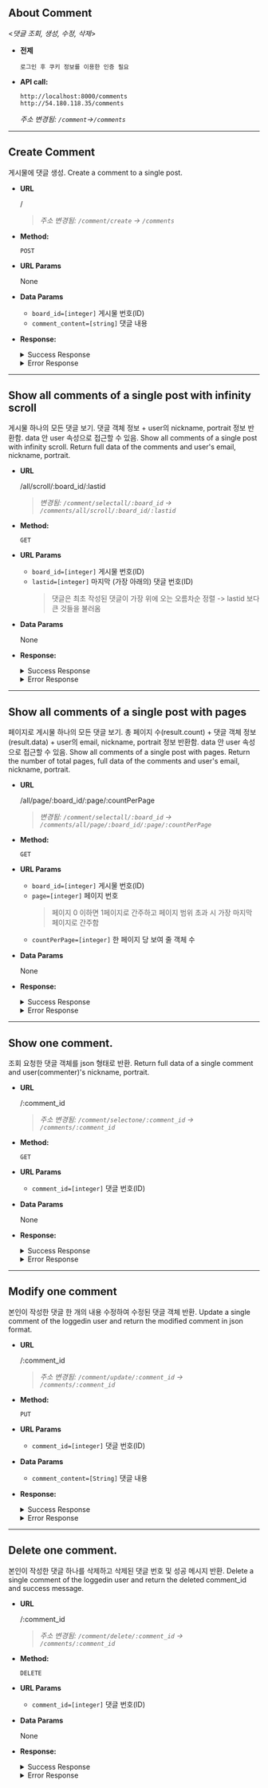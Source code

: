 ## About Comment

  <_댓글 조회, 생성, 수정, 삭제_>
  * **전제**
    ```
    로그인 후 쿠키 정보를 이용한 인증 필요
    ```

* **API call:**
    ```
    http://localhost:8000/comments
    http://54.180.118.35/comments
    ```
  *주소 변경됨: `/comment`->`/comments`*


----
**Create Comment**
----
게시물에 댓글 생성.
Create a comment to a single post.

* **URL**
  
  /
  >*주소 변경됨: `/comment/create` -> `/comments`*

* **Method:**

  `POST`
  
*  **URL Params**
    
    None

* **Data Params**
    * `board_id=[integer]` 게시물 번호(ID)
    * `comment_content=[string]` 댓글 내용

* **Response:**
    <details>
    <summary>Success Response</summary>
    <div markdown="1">

    **Code:** 201 
    **Content:** 사용자 정보 및 사용자가 생성한 댓글 객체 반환<br/>

    * **Sample request JSON data:**
    ```json
    {
        "success": true,
        "data": {
            "user": {
                "user_uid": "sdfgh^&^$%@@#qrwgsh@%%uiukjhht%&iujhgfe%y&iuyhgfd",
                "email": "test@naver.com",
                "nickname": "test",
                "portrait": "",
                "introduction": ""
            },
            "comment": {
                "confirm": false,
                "id": 40,
                "fk_board_id": 10,
                "fk_user_uid": "sdfgh^&^$%@@#qrwgsh@%%uiukjhht%&iujhgfe%y&iuyhgfdq",
                "comment_content": "content",
                "updatedAt": "2020-01-01T09:12:20.178Z",
                "createdAt": "2020-01-01T09:12:20.178Z"
            }
        },
        "message": "댓글 생성 완료"
    }
    ```
    </div>
    </details>
    <details>
    <summary>Error Response</summary>
    <div markdown="1">

    * **Code:** 403 FORBIDDEN : 댓글 내용(comment_content)값이 비어있을 때 <br />
    **Content:** 
     ```json
    {
        "success": false,
        "data": "NONE",
        "message": "댓글 생성 실패: 댓글 내용(comment_content)는 반드시 입력해야 합니다."
    }
    ```

  * **Code:** 401 UNAUTHORIZED : 게시물 작성자 혹은 조언자가 아닌 사람이 댓글 작성 시도할 때(권한 없음) <br />
    **Content:** 
     ```json
    {
        "success": false,
        "data": "",
        "message": "댓글 작성 실패: 게시물 주인 및 조언자만 댓글을 작성할 수 있습니다."
    }
    ```

  * **Code:** 404 NOT FOUND : 존재하지 않는 게시물에 댓글 작성 시도할 때 <br />
    **Content:** 
     ```json
    {
        "success": false,
        "data": "",
        "message": "댓글 작성 실패: 존재하지 않는 게시물입니다."
    }
    ```
    </div>
    </details>  



---
**Show all comments of a single post with infinity scroll**
----
게시물 하나의 모든 댓글 보기. 댓글 객체 정보 + user의 nickname, portrait 정보 반환함. data 안 user 속성으로 접근할 수 있음.
Show all comments of a single post with infinity scroll. Return full data of the comments and user's email, nickname, portrait.

* **URL**

  /all/scroll/:board_id/:lastid
  >*변경됨: `/comment/selectall/:board_id` -> `/comments/all/scroll/:board_id/:lastid`*
  

* **Method:**

  `GET`
  
*  **URL Params**

   * `board_id=[integer]` 게시물 번호(ID)
   * `lastid=[integer]` 마지막 (가장 아래의) 댓글 번호(ID)
        > 댓글은 최초 작성된 댓글이 가장 위에 오는 오름차순 정렬 -> lastid 보다 큰 것들을 불러옴

* **Data Params**

    None

* **Response:**

    <details>
    <summary>Success Response</summary>
    <div markdown="1">

    * **Code:** 200
        **Content:** 해당 게시물의 모든 댓글 불러오기<br/>

        * **Sample response JSON data:**

        ```json
        {
            "success": true,
            "data": [
                {
                    "id": 3,
                    "comment_content": "3333-111",
                    "confirm": false,
                    "createdAt": "2019-12-31T07:07:06.000Z",
                    "updatedAt": "2019-12-31T07:07:06.000Z",
                    "deletedAt": null,
                    "fk_user_uid": "$2b$12$RCxSlT27FkieRFlulGF1uuE64BzKWVcF9r/SrssGRoD.wr8wjqrk6",
                    "fk_board_id": 3,
                    "user": {
                        "email":"a",
                        "nickname": "marge_222",
                        "portrait": "1576479564662round_logo_512px_dark.png"
                    }
                },
                {
                    "id": 4,
                    "comment_content": "3333-222",
                    "confirm": false,
                    "createdAt": "2019-12-31T07:07:24.000Z",
                    "updatedAt": "2019-12-31T07:07:24.000Z",
                    "deletedAt": null,
                    "fk_user_uid": "$2b$12$RCxSlT27FkieRFlulGF1uuE64BzKWVcF9r/SrssGRoD.wr8wjqrk6",
                    "fk_board_id": 3,
                    "user": {
                        "email":"a",
                        "nickname": "marge_222",
                        "portrait": "1576479564662round_logo_512px_dark.png"
                    }
                },
                {
                    "id": 5,
                    "comment_content": "3333-333",
                    "confirm": false,
                    "createdAt": "2019-12-31T07:07:28.000Z",
                    "updatedAt": "2019-12-31T07:07:28.000Z",
                    "deletedAt": null,
                    "fk_user_uid": "$2b$12$RCxSlT27FkieRFlulGF1uuE64BzKWVcF9r/SrssGRoD.wr8wjqrk6",
                    "fk_board_id": 3,
                    "user": {
                        "email":"a",
                        "nickname": "marge_222",
                        "portrait": "1576479564662round_logo_512px_dark.png"
                    }
                }
            ],
            "message": "해당 게시물의 전체 댓글 조회 성공"
        }
        ```

      * **Code:** 200
        **Content:** 조회 요청했으나 댓글이 하나도 없을 때<br/>

        * **Sample request JSON data:**
        ```json
            {
                "success": true,
                "data": "",
                "message": "해당 게시물에 댓글이 없습니다."
            }
        ```

        **Content:** 조회 요청했으나 더 이상 불러올 댓글이 하나도 없을 때<br/>

        * **Sample request JSON data:**
        ```json
            {
                "success": true,
                "data": "",
                "message": "더 이상 불러올 댓글이 없습니다."
            }
        ```
    </div>
    </details>

    <details>
    <summary>Error Response</summary>
    <div markdown="1">

    * **Code:** 존재하지 않는 게시물의 댓글들을 조회하려고 할 때<br/>
        **Content:** 
        ```json
            {
                "success": false,
                "data": "",
                "message": "존재하지 않는 게시물의 댓글은 조회할 수 없습니다."
            }
        ```

    </div>
    </details>

---
**Show all comments of a single post with pages**
----
페이지로 게시물 하나의 모든 댓글 보기. 총 페이지 수(result.count) + 댓글 객체 정보(result.data) + user의 email, nickname, portrait 정보 반환함. data 안 user 속성으로 접근할 수 있음.
Show all comments of a single post with pages. Return the number of total pages, full data of the comments and user's email, nickname, portrait.

* **URL**

  /all/page/:board_id/:page/:countPerPage
  >*변경됨: `/comment/selectall/:board_id` -> `/comments/all/page/:board_id/:page/:countPerPage`*
  

* **Method:**

  `GET`
  
*  **URL Params**

   * `board_id=[integer]` 게시물 번호(ID)
   * `page=[integer]` 페이지 번호
        > 페이지 0 이하면 1페이지로 간주하고 페이지 범위 초과 시 가장 마지막 페이지로 간주함
   * `countPerPage=[integer]` 한 페이지 당 보여 줄 객체 수

* **Data Params**

    None

* **Response:**

    <details>
    <summary>Success Response</summary>
    <div markdown="1">

    * **Code:** 200
        **Content:** 해당 게시물의 모든 댓글 및 총 페이지 수(count) 불러오기<br/>

        * **Sample response JSON data:**

        ```json
        {
            "success": true,
            "data": [
                {
                    "id": 10,
                    "comment_content": "test_by2",
                    "confirm": false,
                    "createdAt": "2020-02-05T09:18:41.000Z",
                    "updatedAt": "2020-02-05T09:18:41.000Z",
                    "deletedAt": null,
                    "fk_user_uid": "$2b$12$IeUzBAMlvYWhLeKUM0LgLeyeCQa2c/1mbyCWiI89e8DHxwpaU78Qa",
                    "fk_board_id": 15,
                    "user": {
                        "email": "1",
                        "nickname": "aa",
                        "portrait": ""
                    }
                },
                {
                    "id": 11,
                    "comment_content": "test_by2",
                    "confirm": false,
                    "createdAt": "2020-02-05T09:18:42.000Z",
                    "updatedAt": "2020-02-05T09:18:42.000Z",
                    "deletedAt": null,
                    "fk_user_uid": "$2b$12$IeUzBAMlvYWhLeKUM0LgLeyeCQa2c/1mbyCWiI89e8DHxwpaU78Qa",
                    "fk_board_id": 15,
                    "user": {
                        "email": "1",
                        "nickname": "aa",
                        "portrait": ""
                    }
                }
            ],
            "message": "해당 게시물의 전체 댓글 조회 성공",
            "count": 5
        }
        ```

      * **Code:** 200
        **Content:** 조회 요청했으나 댓글이 하나도 없을 때<br/>

        * **Sample request JSON data:**
        ```json
            {
                "success": true,
                "data": "",
                "message": "해당 게시물에 댓글이 없습니다."
            }
        ```
    </div>
    </details>

    <details>
    <summary>Error Response</summary>
    <div markdown="1">

    * **Code:** 존재하지 않는 게시물의 댓글들을 조회하려고 할 때<br/>
        **Content:** 
        ```json
            {
                "success": false,
                "data": "",
                "message": "존재하지 않는 게시물의 댓글은 조회할 수 없습니다."
            }
        ```

    </div>
    </details>

    

---
**Show one comment.**
----
조회 요청한 댓글 객체를 json 형태로 반환.
Return full data of a single comment and user(commenter)'s nickname, portrait.

* **URL**

  /:comment_id
    >*주소 변경됨: `/comment/selectone/:comment_id` -> `/comments/:comment_id`*

* **Method:**

  `GET`
  
*  **URL Params**

   * `comment_id=[integer]` 댓글 번호(ID)

* **Data Params**

    None

    <!--필요한 form field 명시 + 설명-->

* **Response:**

    <details>
    <summary>Success Response</summary>
    <div markdown="1">

    **Code:** 200
    **Content:** 조회 요청한 댓글 객체 반환<br/>
    **Sample request JSON data:**
    ```json
        {
            "success": true,
            "data": {
                "id": 5,
                "comment_content": "3333-333",
                "confirm": false,
                "createdAt": "2019-12-31T07:07:28.000Z",
                "updatedAt": "2019-12-31T07:07:28.000Z",
                "deletedAt": null,
                "fk_user_uid": "$2b$12$RCxSlT27FkieRFlulGF1uuE64BzKWVcF9r/SrssGRoD.wr8wjqrk6",
                "fk_board_id": 3,
                "user": {
                    "email":"a",
                    "nickname": "marge_222",
                    "portrait": "1576479564662round_logo_512px_dark.png"
                }
            },
            "message": "댓글 조회 성공"
        }
    ```

    </div>
    </details>

    <details>
    <summary>Error Response</summary>
    <div markdown="1">
      * **Code:** 존재하지 않는 댓글을 조회하려고 할 때<br/>
    **Content:** 
     ```json
    {
        "success": false,
        "data": "",
        "message": "댓글 조회 실패: 존재하지 않는 댓글입니다."
    }
    ```
    </div>
    </details>



---
**Modify one comment**
----
본인이 작성한 댓글 한 개의 내용 수정하여 수정된 댓글 객체 반환.
Update a single comment of the loggedin user and return the modified comment in json format.

* **URL**

  /:comment_id
  >*주소 변경됨: `/comment/update/:comment_id` -> `/comments/:comment_id`*

* **Method:**

  `PUT`
  
*  **URL Params**

   * `comment_id=[integer]` 댓글 번호(ID)
 
* **Data Params**
    
    * `comment_content=[String]` 댓글 내용


* **Response:**
    <details>
    <summary>Success Response</summary>
    <div markdown="1">

    * **Code:** 200
    **Content:** 수정된 댓글 객체 반환<br>
    * **Sample request JSON data:**
    ```json
        {
            "success": true,
            "data": {
                "id": 7,
                "comment_content": "edit_homer",
                "confirm": false,
                "createdAt": "2020-01-01T06:14:46.000Z",
                "updatedAt": "2020-01-01T06:16:34.262Z",
                "deletedAt": null,
                "fk_user_uid": "$2b$12$lUfAwWAZ73QNVqM7w3Iy.O//l3Mas0l7WEtsBJp3yuAqv2kitOeSS",
                "fk_board_id": 3
            },
            "message": "댓글 수정 성공"
        }
    ```
    </div>
    </details>
    <details>
    <summary>Error Response</summary>
    <div markdown="1">

    * **Code:** 403 FORBIDDEN : 댓글 내용(comment_content)값이 비어있을 때 <br />
    **Content:** 
     ```json
    {
        "success": false,
        "data": "NONE",
        "message": "댓글 수정 실패: 댓글 내용(comment_content)는 반드시 입력해야 합니다."
    }
    ```

  * **Code:** 401 UNAUTHORIZED : 본인의 댓글이 아닌 것을 수정하려고 할 때 <br />
    **Content:** 
     ```json
    {
        "success": false,
        "data": "NONE",
        "message": "댓글 수정 실패: 본인의 댓글만 수정할 수 있습니다."
    }
    ```

  * **Code:** 404 NOT FOUND : 존재하지 않는 댓글을 수정하려고 할 때 <br />
    **Content:** 
     ```json
    {
        "success": false,
        "data": "NONE",
        "message": "댓글 수정 실패: 존재하지 않는 댓글입니다."
    }
    ```
    </div>
    </details>



---
**Delete one comment.**
----
본인이 작성한 댓글 하나를 삭제하고 삭제된 댓글 번호 및 성공 메시지 반환.
Delete a single comment of the loggedin user and return the deleted comment_id and success message.

* **URL**

  /:comment_id
  >*주소 변경됨: `/comment/delete/:comment_id` -> `/comments/:comment_id`*

* **Method:**

  `DELETE`
  
*  **URL Params**

   * `comment_id=[integer]` 댓글 번호(ID)

* **Data Params**

    None

* **Response:**
    <details>
    <summary>Success Response</summary>
    <div markdown="1">

    **Code:** 200
    **Content:** 삭제된 댓글 번호, 해당 댓글이 포함된 게시물 번호 및 성공 메시지 반환<br>
    * **Sample request JSON data:**
    ```json
        {
            "success": true,
            "data": {
                "board_id": 4,
                "comment_id": "5"
            },
            "message": "댓글 삭제 성공"
        }
    ```
    </div>
    </details>
    <details>
    <summary>Error Response</summary>
    <div markdown="1">

    **Code:** 401 UNAUTHORIZED : 본인의 댓글이 아닌 것을 삭제하려고 할 때 <br />
    **Content:** 
     ```json
    {
        "success": false,
        "data": "NONE",
        "message": "댓글 삭제 실패: 본인의 댓글만 삭제할 수 있습니다."
    }
    ```

    **Code:** 404 NOT FOUND : 존재하지 않는 댓글을 삭제하려고 할 때 <br />
    **Content:** 
     ```json
    {
        "success": false,
        "data": "NONE",
        "message": "댓글 삭제 실패: 존재하지 않는 댓글입니다."
    }
    ```
    </div>
    </details>

